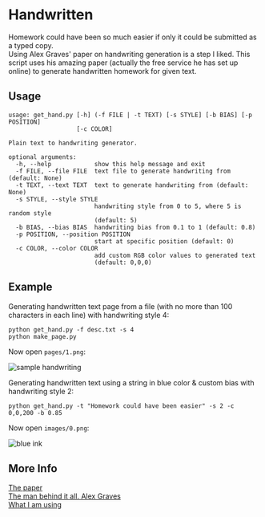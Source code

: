 Handwritten
===========

Homework could have been so much easier if only it could be submitted as a typed copy.  
Using Alex Graves' paper on handwriting generation is a step I liked. 
This script uses his amazing paper (actually the free service he has set up online) to
generate handwritten homework for given text.

Usage
-----

```
usage: get_hand.py [-h] (-f FILE | -t TEXT) [-s STYLE] [-b BIAS] [-p POSITION]
                   [-c COLOR]

Plain text to handwriting generator.

optional arguments:
  -h, --help            show this help message and exit
  -f FILE, --file FILE  text file to generate handwriting from (default: None)
  -t TEXT, --text TEXT  text to generate handwriting from (default: None)
  -s STYLE, --style STYLE
                        handwriting style from 0 to 5, where 5 is random style
                        (default: 5)
  -b BIAS, --bias BIAS  handwriting bias from 0.1 to 1 (default: 0.8)
  -p POSITION, --position POSITION
                        start at specific position (default: 0)
  -c COLOR, --color COLOR
                        add custom RGB color values to generated text
                        (default: 0,0,0)
```

Example
-------

Generating handwritten text page from a file (with no more than 100 characters in each line) with handwriting style 4:
```
python get_hand.py -f desc.txt -s 4
python make_page.py
```
Now open `pages/1.png`:

![sample handwriting](https://i.imgur.com/9SPwYnd.png)

Generating handwritten text using a string in blue color & custom bias with handwriting style 2:
```
python get_hand.py -t "Homework could have been easier" -s 2 -c 0,0,200 -b 0.85
```
Now open `images/0.png`:

![blue ink](https://i.imgur.com/IrGDNx3.png)


More Info
---------

[The paper](http://arxiv.org/abs/1308.0850)  
[The man behind it all. Alex Graves](http://www.cs.toronto.edu/~graves/)  
[What I am using](http://www.cs.toronto.edu/~graves/handwriting.html)
